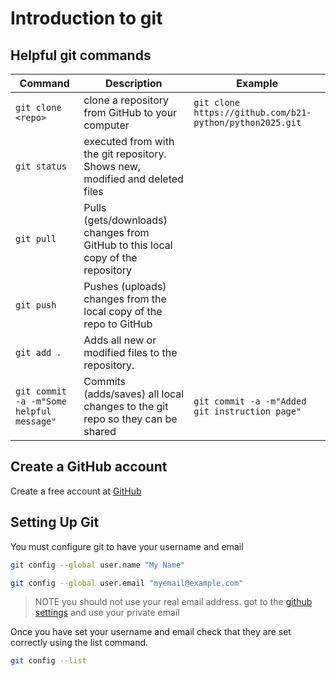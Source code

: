 # Introduction to git

## Helpful git commands

| Command | Description | Example |
|-|-|-|
| `git clone <repo>` | clone a repository from GitHub to your computer | `git clone https://github.com/b21-python/python2025.git` |
| `git status` | executed from with the git repository.  Shows new, modified and deleted files ||
| `git pull` | Pulls (gets/downloads) changes from GitHub to this local copy of the repository | |
| `git push` | Pushes (uploads) changes from the local copy of the repo to GitHub | |
| `git add .` | Adds all new or modified files to the repository.  | |
| `git commit -a -m"Some helpful message"` | Commits (adds/saves) all local changes to the git repo so they can be shared | `git commit -a -m"Added git instruction page"` |


## Create a GitHub account

Create a free account at [GitHub](https://github.com)


## Setting Up Git

You must configure git to have your username and email

```bash
git config --global user.name "My Name"

git config --global user.email "myemail@example.com"
```

> NOTE you should not use your real email address.  got to the [github settings](https://github.com/settings/emails) and use your private email

Once you have set your username and email check that they are set correctly using the list command.

```bash
git config --list
```
